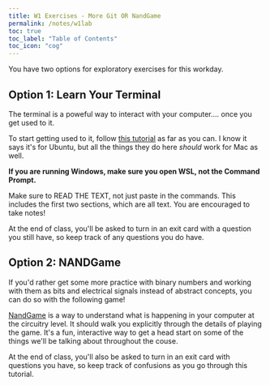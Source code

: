 ```yaml
---
title: W1 Exercises - More Git OR NandGame
permalink: /notes/w1lab
toc: true
toc_label: "Table of Contents"
toc_icon: "cog"
---
```


You have two options for exploratory exercises for this workday.

## Option 1: Learn Your Terminal

The terminal is a poweful way to interact with your computer.... once you get used to it. 

To start getting used to it, follow [this tutorial](https://ubuntu.com/tutorials/command-line-for-beginners#1-overview) as far as you can. I know it says it's for Ubuntu, but all the things they do here _should_ work for Mac as well. 

**If you are running Windows, make sure you open WSL, not the Command Prompt.**

Make sure to READ THE TEXT, not just paste in the commands. This includes the first two sections, which are all text. You are encouraged to take notes!

At the end of class, you'll be asked to turn in an exit card with a question you still have, so keep track of any questions you do have.

## Option 2: NANDGame

If you'd rather get some more practice with binary numbers and working with them as bits and electrical signals instead of abstract concepts, you can do so with the following game!

[NandGame](https://www.nandgame.com/) is a way to understand what is happening in your computer at the circuitry level. It should walk you explicitly through the details of playing the game. It's a fun, interactive way to get a head start on some of the things we'll be talking about throughout the couse.

At the end of class, you'll also be asked to turn in an exit card with questions you have, so keep track of confusions as you go through this tutorial. 